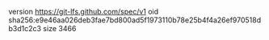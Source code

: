 version https://git-lfs.github.com/spec/v1
oid sha256:e9e46aa026deb3fae7bd800ad5f1973110b78e25b4f4a26ef970518db3d1c2c3
size 3466
